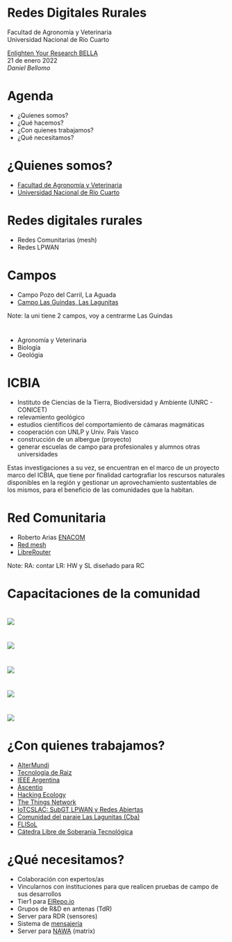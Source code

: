 # Redes Digitales Rurales

Facultad de Agronomía y Veterinaria  
Universidad Nacional de Río Cuarto 

[Enlighten Your Research
BELLA](https://www.redclara.net/index.php/es/noticiasyeventos/noticias/2339-enlighten-your-research-bella-impulsando-la-cooperacion-internacional-en-investigacion-con-redclara-y-geant)   
21 de enero 2022  
*Daniel Bellomo*



# Agenda

- ¿Quienes somos?
- ¿Qué hacemos?
- ¿Con quienes trabajamos?
- ¿Qué necesitamos?



# ¿Quienes somos?
- [Facultad de Agronomía y Veterinaria](http://www.ayv.unrc.edu.ar)  
- [Universidad Nacional de Río Cuarto](https://unrc.edu.ar)


# Redes digitales rurales

- Redes Comunitarias (mesh)
- Redes LPWAN


# Campos
- Campo Pozo del Carril, La Aguada
- [Campo Las Guindas, Las Lagunitas](https://umap.openstreetmap.fr/en/map/las_lagunitas_702476)

Note:
la uni tiene 2 campos, voy a centrarme Las Guindas


# 
- Agronomía y Veterinaria
- Biología
- Geológia


# ICBIA 
- Instituto de Ciencias de la Tierra, Biodiversidad y Ambiente (UNRC - CONICET) 
- relevamiento geológico 
- estudios científicos del comportamiento de cámaras magmáticas
- cooperación con UNLP y Univ. País Vasco
- construcción de un albergue (proyecto)
- generar escuelas de campo para profesionales y alumnos otras universidades


Estas investigaciones a su vez, se encuentran en el marco de un proyecto marco del ICBIA, que tiene por finalidad cartografiar los rescursos naturales disponibles en la región y gestionar un aprovechamiento sustentables de los mismos, para el beneficio de las comunidades que la habitan.


# Red Comunitaria
- Roberto Arias [ENACOM](https://www.enacom.gob.ar)
- [Red mesh](red_mesh.html)
- [LibreRouter](https://librerouter.org)

Note:
RA: contar
LR: HW y SL diseñado para RC


# Capacitaciones de la comunidad


#
![](img/flyer-san.huberto.jpg)


#
![](img/san_huberto_1.jpg)


#
![](img/san_huberto_2.jpg)


#
![](img/san_huberto_3.jpg)


#
![](img/san_huberto_4.jpg)



# ¿Con quienes trabajamos?


- [AlterMundi](https://altermundi.net)
- [Tecnología de Raiz](TdR.html)
- [IEEE Argentina](http://ieee.org.ar)
- [Ascentio](https://www.ascentio.com.ar)
- [Hacking Ecology](https://hackingecology.com)
- [The Things Network](https://www.thethingsnetwork.org)
- [IoTCSLAC: SubGT LPWAN y Redes Abiertas](IoTCS.html)
- [Comunidad del paraje Las Lagunitas (Cba)](https://chocancharava.libre.org.ar/las_lagunitas/)
- [FLISoL](https://flisol.info)
- [Cátedra Libre de Soberanía Tecnológica](https://clistec.libre.org.ar)



# ¿Qué necesitamos?
- Colaboración con expertos/as
- Vincularnos con instituciones para que realicen pruebas de campo de sus
  desarrollos
- Tier1 para [ElRepo.io](https://elrepo.io)
- Grupos de R&D en antenas (TdR)
- Server para RDR (sensores)
- Sistema de [mensajería](https://meshtastic.org)
- Server para [NAWA](nawa.html) (matrix)
